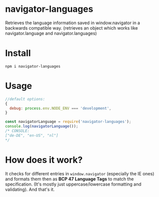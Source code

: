 # navigator-languages

Retrieves the language information saved in window.navigator in a backwards compatible way. (retrieves an object which works like navigator.language and navigator.languages)

# Install
```
npm i navigator-languages
```

# Usage
```js
//default options:
{
  debug: process.env.NODE_ENV === 'development',
}
```
```js
const navigatorLanguage = require('navigator-languages');
console.log(navigatorLanguage());
/* CONSOLE:
["de-DE", "en-US", "nl"]
*/
```

# How does it work?
It checks for different entries in `window.navigator` (especially the IE ones) and formats them then as **BCP 47 Language Tags** to match the specification. (It's mostly just uppercase/lowercase formatting and validating). And that's it.
